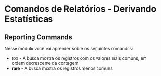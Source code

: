 # Comandos de Relatórios - Derivando Estatísticas 

## Reporting Commands

Nesse módulo você vai aprender sobre os seguintes comandos:
* _top_ - A busca mostra os registros com os valores mais comuns, em ordem decrescente da contagem
* __rare__ - A busca mostra os registros menos comuns
<!--stackedit_data:
eyJoaXN0b3J5IjpbMjk3MzQ5ODU5LDcwOTk5NTc1N119
-->